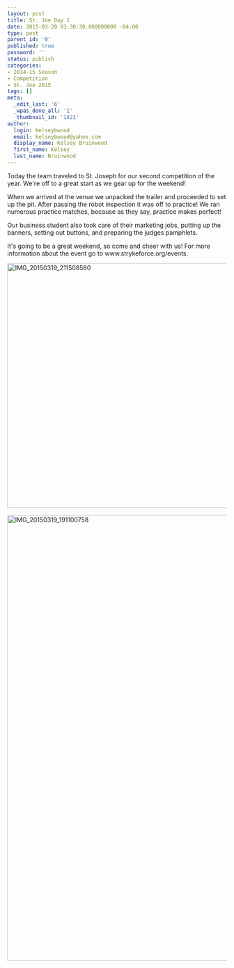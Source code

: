 ```yaml
---
layout: post
title: St. Joe Day 1
date: 2015-03-20 03:30:30.000000000 -04:00
type: post
parent_id: '0'
published: true
password: ''
status: publish
categories:
- 2014-15 Season
- Competition
- St. Joe 2015
tags: []
meta:
  _edit_last: '6'
  _wpas_done_all: '1'
  _thumbnail_id: '1421'
author:
  login: kelseybwood
  email: kelseybwood@yahoo.com
  display_name: Kelsey Bruinwood
  first_name: Kelsey
  last_name: Bruinwood
---
```

<p>Today the team traveled to St. Joseph for our second competition of the year. We're off to a great start as we gear up for the weekend!</p>
<p>When we arrived at the venue we unpacked the trailer and proceeded to set up the pit. After passing the robot inspection it was off to practice! We ran numerous practice matches, because as they say, practice makes perfect!</p>
<p>Our business student also took care of their marketing jobs, putting up the banners, setting out buttons, and preparing the judges pamphlets.</p>
<p>It's going to be a great weekend, so come and cheer with us! For more information about the event go to www.strykeforce.org/events.</p>
<p><img class=" wp-image-1420 size-large aligncenter" src="{{ site.baseurl }}/assets/images/IMG_20150319_211508580-1024x575.jpg" alt="IMG_20150319_211508580" width="1000" height="562" />   <img class=" wp-image-1422 size-large aligncenter" src="{{ site.baseurl }}/assets/images/IMG_20150319_191100758-575x1024.jpg" alt="IMG_20150319_191100758" width="575" height="1024" /></p>
